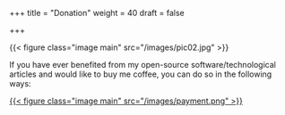 +++
title = "Donation"
weight = 40
draft = false

+++

{{< figure class="image main" src="/images/pic02.jpg" >}}


If you have ever benefited from my open-source software/technological articles and would like to buy me coffee, you can do so in the following ways:

<a target="_blank" href="https://www.paypal.me/R136a1X">{{< figure class="image main" src="/images/payment.png" >}}</a>
